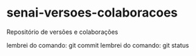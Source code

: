 # senai-versoes-colaboracoes

Repositório de versões e colaborações


lembrei do comando: git commit
lembrei do comando: git status

